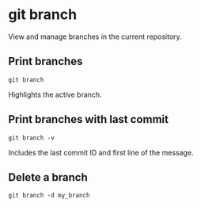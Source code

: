 # git branch

View and manage branches in the current repository.


## Print branches

	git branch

Highlights the active branch.


## Print branches with last commit

	git branch -v

Includes the last commit ID and first line of the message.


## Delete a branch

	git branch -d my_branch
